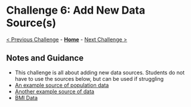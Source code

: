 # Challenge 6: Add New Data Source(s)

[< Previous Challenge](./05-data-masking.md) - **[Home](../README.md)** - [Next Challenge >](./07-ml.md)


## Notes and Guidance
- This challenge is all about adding new data sources. Students do not have to use the sources below, but can be used if struggling
- [An example source of population data](https://en.wikipedia.org/wiki/List_of_countries_by_population_(United_Nations))
- [Another example source of data](https://www.numbeo.com/health-care/rankings_by_country.jsp)
- [BMI Data](https://en.wikipedia.org/wiki/List_of_countries_by_body_mass_index)
